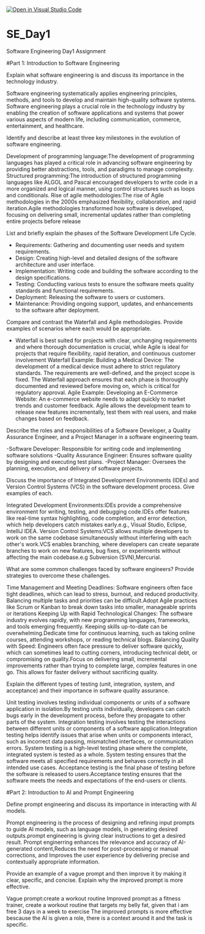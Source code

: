[![Open in Visual Studio Code](https://classroom.github.com/assets/open-in-vscode-2e0aaae1b6195c2367325f4f02e2d04e9abb55f0b24a779b69b11b9e10269abc.svg)](https://classroom.github.com/online_ide?assignment_repo_id=15565744&assignment_repo_type=AssignmentRepo)
# SE_Day1
Software Engineering Day1 Assignment

#Part 1: Introduction to Software Engineering

Explain what software engineering is and discuss its importance in the technology industry.

Software engineering systematically applies engineering principles, methods, and tools to develop and maintain high-quality software systems.
Software engineering plays a crucial role in the technology industry by enabling the creation of software applications and systems that power various aspects of modern life, including communication, commerce, entertainment, and healthcare.

Identify and describe at least three key milestones in the evolution of software engineering.

Development of programming language:The development of programming languages has played a critical role in advancing software engineering by providing better abstractions, tools, and paradigms to manage complexity.
Structured programming:The introduction of structured programming languages like ALGOL and Pascal encouraged developers to write code in a more organized and logical manner, using control structures such as loops and conditionals.
Rise of agile methodologies:The rise of Agile methodologies in the 2000s emphasized flexibility, collaboration, and rapid iteration.Agile methodologies transformed how software is developed, focusing on delivering small, incremental updates rather than completing entire projects before release 

List and briefly explain the phases of the Software Development Life Cycle.

- Requirements: Gathering and documenting user needs and system requirements.
- Design: Creating high-level and detailed designs of the software architecture and user interface.
- Implementation: Writing code and building the software according to the design specifications.
- Testing: Conducting various tests to ensure the software meets quality standards and functional requirements.
- Deployment: Releasing the software to users or customers.
- Maintenance: Providing ongoing support, updates, and enhancements to the software after deployment.

Compare and contrast the Waterfall and Agile methodologies. Provide examples of scenarios where each would be appropriate.

- Waterfall is best suited for projects with clear, unchanging requirements and where thorough documentation is crucial, while Agile is ideal for projects that require flexibility, rapid iteration, and continuous customer involvement
Waterfall Example:
Building a Medical Device: The development of a medical device must adhere to strict regulatory standards. The requirements are well-defined, and the project scope is fixed. The Waterfall approach ensures that each phase is thoroughly documented and reviewed before moving on, which is critical for regulatory approval.
Agile Example:
Developing an E-Commerce Website: An e-commerce website needs to adapt quickly to market trends and customer feedback. Agile allows the development team to release new features incrementally, test them with real users, and make changes based on feedback. 

Describe the roles and responsibilities of a Software Developer, a Quality Assurance Engineer, and a Project Manager in a software engineering team.

-Software Developer: Responsible for writing code and implementing software solutions
-Quality Assurance Engineer: Ensures software quality by designing and executing test plans.
-Project Manager: Oversees the planning, execution, and delivery of software projects.

Discuss the importance of Integrated Development Environments (IDEs) and Version Control Systems (VCS) in the software development process. Give examples of each.

Integrated Development Environments:IDEs provide a comprehensive environment for writing, testing, and debugging code.IDEs offer features like real-time syntax highlighting, code completion, and error detection, which help developers catch mistakes early.e.g., Visual Studio, Eclipse, IntelliJ IDEA.
Version Control Systems:VCS allows multiple developers to work on the same codebase simultaneously without interfering with each other's work.VCS enables branching, where developers can create separate branches to work on new features, bug fixes, or experiments without affecting the main codebase.e.g Subversion (SVN),Mercurial.

What are some common challenges faced by software engineers? Provide strategies to overcome these challenges.

Time Management and Meeting Deadlines: Software engineers often face tight deadlines, which can lead to stress, burnout, and reduced productivity. Balancing multiple tasks and priorities can be difficult.Adopt Agile practices like Scrum or Kanban to break down tasks into smaller, manageable sprints or iterations
Keeping Up with Rapid Technological Changes: The software industry evolves rapidly, with new programming languages, frameworks, and tools emerging frequently. Keeping skills up-to-date can be overwhelming.Dedicate time for continuous learning, such as taking online courses, attending workshops, or reading technical blogs. 
 Balancing Quality with Speed: Engineers often face pressure to deliver software quickly, which can sometimes lead to cutting corners, introducing technical debt, or compromising on quality.Focus on delivering small, incremental improvements rather than trying to complete large, complex features in one go. This allows for faster delivery without sacrificing quality.

Explain the different types of testing (unit, integration, system, and acceptance) and their importance in software quality assurance.

Unit testing involves testing individual components or units of a software application in isolation.By testing units individually, developers can catch bugs early in the development process, before they propagate to other parts of the system.
Integration testing involves testing the interactions between different units or components of a software application.Integration testing helps identify issues that arise when units or components interact, such as incorrect data passing, mismatched interfaces, or communication errors.
System testing is a high-level testing phase where the complete, integrated system is tested as a whole. System testing ensures that the software meets all specified requirements and behaves correctly in all intended use cases.
Acceptance testing is the final phase of testing before the software is released to users.Acceptance testing ensures that the software meets the needs and expectations of the end-users or clients.

#Part 2: Introduction to AI and Prompt Engineering


Define prompt engineering and discuss its importance in interacting with AI models.

Prompt engineering is the process of designing and refining input prompts to guide AI models, such as language models, in generating desired outputs.prompt engineering is giving clear instructions to get a desired result.
Prompt enginerring enhances the relevance and accuracy of AI-generated content,Reduces the need for post-processing or manual corrections, and Improves the user experience by delivering precise and contextually appropriate information.

Provide an example of a vague prompt and then improve it by making it clear, specific, and concise. Explain why the improved prompt is more effective.

Vague prompt:create a workout routine
Improved prompt:as a fitness trainer, create a workout routine that targets my belly fat, given that i am free 3 days in a week to exercise
The improved prompts is more effective bescause the AI is given a role, there is a context around it and the task is specific.
